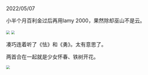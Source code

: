 2022/05/07

小半个月百利金过后再用lamy 2000，果然除却巫山不是云。

<img src="image/guoguofurenyeyou1.jpeg" style="zoom:60%;" />

<img src="image/guoguofurenyeyou2.jpeg" style="zoom:60%;" />

凑巧连着听了《怯》和《勇》。太有意思了。

两首合在一起就是少女怀春、铁树开花。

<img src="image/qieyuyong.jpeg" style="zoom:60%;" />